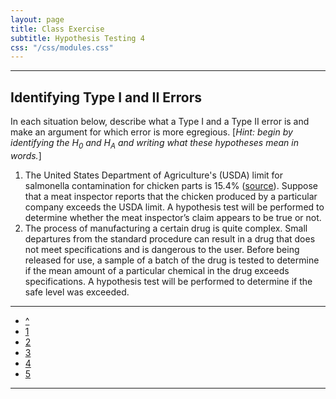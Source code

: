 ```yaml
---
layout: page
title: Class Exercise
subtitle: Hypothesis Testing 4
css: "/css/modules.css"
---
```


----

## Identifying Type I and II Errors

In each situation below, describe what a Type I and a Type II error is and make an argument for which error is more egregious.  [*Hint: begin by identifying the H<sub>0</sub> and H<sub>A</sub> and writing what these hypotheses mean in words.*]

1. The United States Department of Agriculture's (USDA) limit for salmonella contamination for chicken parts is 15.4% ([source](http://www.foodsafetynews.com/2015/01/fsis-releases-new-salmonella-campylobacter-performance-standards-for-poultry/)).  Suppose that a meat inspector reports that the chicken produced by a particular company exceeds the USDA limit.  A hypothesis test will be performed to determine whether the meat inspector’s claim appears to be true or not.
1. The process of manufacturing a certain drug is quite complex.  Small departures from the standard procedure can result in a drug that does not meet specifications and is dangerous to the user.  Before being released for use, a sample of a batch of the drug is tested to determine if the mean amount of a particular chemical in the drug exceeds specifications.  A hypothesis test will be performed to determine if the safe level was exceeded.

----

<div class="text-center">
<ul class="pagination pagination-lg">
  <li><a href="index.html">^</a></li>
  <li><a href="CE1.html">1</a></li>
  <li><a href="CE2.html">2</a></li>
  <li><a href="CE3.html">3</a></li>
  <li class="active"><a href="#">4</a></li>
  <li><a href="CE5.html">5</a></li>
</ul>
</div>

----

